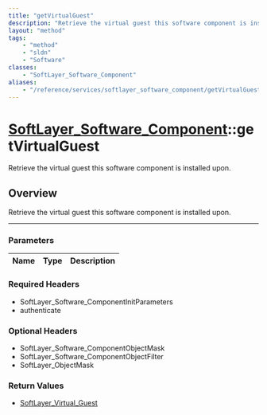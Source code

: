 ```yaml
---
title: "getVirtualGuest"
description: "Retrieve the virtual guest this software component is installed upon."
layout: "method"
tags:
    - "method"
    - "sldn"
    - "Software"
classes:
    - "SoftLayer_Software_Component"
aliases:
    - "/reference/services/softlayer_software_component/getVirtualGuest"
---
```

# [SoftLayer_Software_Component](/reference/services/SoftLayer_Software_Component)::getVirtualGuest


Retrieve the virtual guest this software component is installed upon.


## Overview 
Retrieve the virtual guest this software component is installed upon.

-----

### Parameters 
|Name | Type | Description |
| --- | --- | --- |


### Required Headers
* SoftLayer_Software_ComponentInitParameters
* authenticate


### Optional Headers
* SoftLayer_Software_ComponentObjectMask
* SoftLayer_Software_ComponentObjectFilter
* SoftLayer_ObjectMask

### Return Values
* <a href='/reference/datatypes/SoftLayer_Virtual_Guest'>SoftLayer_Virtual_Guest </a>




